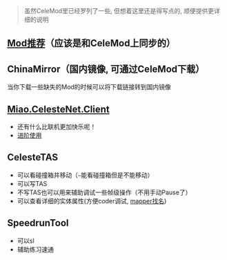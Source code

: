 > 虽然CeleMod里已经罗列了一些, 但想着这里还是得写点的, 顺便提供更详细的说明

## [Mod推荐](https://celestenyaserver.github.io/CelesteMiaoServer.Wiki/#/zh-cn/Celeste/Mods/Functional_mod_list)（应该是和CeleMod上同步的）

## ChinaMirror（国内镜像, 可通过CeleMod下载）
  当你下载一些缺失的Mod的时候可以将下载链接转到国内镜像

## [Miao.CelesteNet.Client](https://celeste.centralteam.cn/d/211-wei-lan-qun-fu-xiao-bai-shi-yong-zhi-nan)
* 还有什么比联机更加快乐呢！
* [进阶使用](https://celestenyaserver.github.io/CelesteMiaoServer.Wiki/#/zh-cn/CelesteServer/Advanced_usage)

## CelesteTAS
* 可以看碰撞箱并移动（`~`能看碰撞箱但是不能移动）
* 可以写TAS
* 不写TAS也可以用来辅助调试一些帧级操作（不用手动Pause了）
* 可以查看详细的实体属性(方便coder调试, [mapper找名](https://saplonily.elecho.dev/celeste_mod_tutorial/extra_luacs/examples/))

## SpeedrunTool
* 可以sl
* 辅助练习速通

